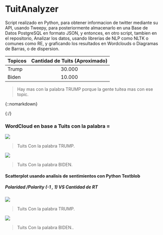 # TuitAnalyzer

Script realizado en Python, para obtener informacion de twitter mediante su API, usando Tweepy, para posteriormente almacenarlo en una Base de Datos PostgreSQL en formato JSON, y entonces, en otro script, tambien en el repositorio, Analizar los datos, usando librerias de NLP como NLTK o comunes como RE, y graficando los resultados en Wordclouds o Diagramas de Barras, o de dispersion.

| Topicos | Cantidad de Tuits (Aproximado) |
| :------ | :----------------------------: |
| Trump   |             30.000             |
| Biden   |             10.000             |
> Hay mas con la palabra TRUMP porque la gente tuitea mas con ese topic.


{::nomarkdown}

<!DOCTYPE html>
<html lang="en">
<head>
  <script src="https://code.jquery.com/jquery-3.2.1.min.js"></script>
  <meta charset="UTF-8">
  <title>Document</title>
</head>
<body>
  <div class="menuContainer"></div>
</body>

  <script>
    $(document).ready(function () {
      $('.menuContainer').load('images/my_map.html');
    });
  </script>
</html>

{:/}




### WordCloud en base a Tuits con la palabra = 
![](https://github.com/AnthonyPernia/TuitsAnalyzerElection/blob/master/images/a_wordcloud.png)
> Tuits Con la palabra TRUMP.


![](https://github.com/AnthonyPernia/TuitsAnalyzerElection/blob/master/images/b_wordcloud.png)
> Tuits Con la palabra BIDEN.


#### Scatterplot usando analisis de sentimientos con Python Textblob
##### Polaridad /Polarity (-1 , 1) VS Cantidad de RT 

![](https://github.com/AnthonyPernia/TuitsAnalyzerElection/blob/master/images/a_polarity.png)
> Tuits Con la palabra TRUMP.

![](https://github.com/AnthonyPernia/TuitsAnalyzerElection/blob/master/images/b_polarity.png)
> Tuits Con la palabra BIDEN..
